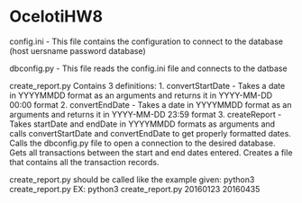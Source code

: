 # OcelotiHW8

config.ini - 
  This file contains the configuration to connect to the database (host uersname password database)
  
dbconfig.py - 
  This file reads the config.ini file and connects to the datbase
 
create_report.py
  Contains 3 definitions:
    1. convertStartDate - 
      Takes a date in YYYYMMDD format as an arguments and returns it in YYYY-MM-DD 00:00 format
    2. convertEndDate -
      Takes a date in YYYYMMDD format as an arguments and returns it in YYYY-MM-DD 23:59 format
    3. createReport - 
      Takes startDate and endDate in YYYYMMDD formats as arguments and calls convertStartDate and
      convertEndDate to get properly formatted dates. Calls the dbconfig.py file to open a connection
      to the desired database. Gets all transactions between the start and end dates entered. Creates
      a file that contains all the transaction records.
      
  create_report.py should be called like the example given:
    python3 create_report.py <startDate> <endDate>
    EX: python3 create_report.py 20160123 20160435
